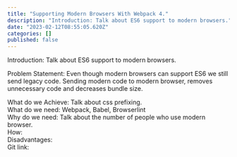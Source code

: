 ```yaml
---
title: "Supporting Modern Browsers With Webpack 4."
description: "Introduction: Talk about ES6 support to modern browsers."
date: "2023-02-12T08:55:05.620Z"
categories: []
published: false
---
```


Introduction: Talk about ES6 support to modern browsers. 

Problem Statement: Even though modern browsers can support ES6 we still send legacy code. Sending modern code to modern browser, removes unnecessary code and decreases bundle size.

What do we Achieve: Talk about css prefixing.  
What do we need: Webpack, Babel, Browserlint  
Why do we need: Talk about the number of people who use modern browser.  
How:  
Disadvantages:  
Git link:
